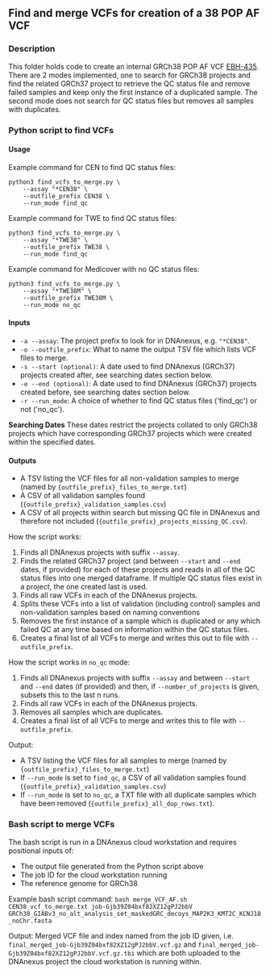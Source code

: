 ## Find and merge VCFs for creation of a 38 POP AF VCF

### Description
This folder holds code to create an internal GRCh38 POP AF VCF [EBH-435](https://cuhbioinformatics.atlassian.net/browse/DI-435). There are 2 modes implemented, one to search for GRCh38 projects and find the related GRCh37 project to retrieve the QC status file and remove failed samples and keep only the first instance of a duplicated sample. The second mode does not search for QC status files but removes all samples with duplicates.

### Python script to find VCFs
#### Usage
Example command for CEN to find QC status files:
```
python3 find_vcfs_to_merge.py \
    --assay "*CEN38" \
    --outfile_prefix CEN38 \
    --run_mode find_qc
```
Example command for TWE to find QC status files:
```
python3 find_vcfs_to_merge.py \
    --assay "*TWE38" \
    --outfile_prefix TWE38 \
    --run_mode find_qc
```

Example command for Medicover with no QC status files:
```
python3 find_vcfs_to_merge.py \
    --assay "*TWE38M" \
    --outfile_prefix TWE38M \
    --run_mode no_qc
```

#### Inputs
- `-a --assay`: The project prefix to look for in DNAnexus, e.g. `"*CEN38"`.
- `-o --outfile_prefix`: What to name the output TSV file which lists VCF files to merge.
- `-s --start (optional)`: A date used to find DNAnexus (GRCh37) projects created after, see searching dates section below.
- `-e --end (optional)`: A date used to find DNAnexus (GRCh37) projects created before, see searching dates section below.
- `-r --run_mode`: A choice of whether to find QC status files ('find_qc') or not ('no_qc').

**Searching Dates**
These dates restrict the projects collated to only GRCh38 projects which have corresponding GRCh37 projects which were created within the specified dates.

#### Outputs
- A TSV listing the VCF files for all non-validation samples to merge (named by `{outfile_prefix}_files_to_merge.txt`)
- A CSV of all validation samples found (`{outfile_prefix}_validation_samples.csv`)
- A CSV of all projects within search but missing QC file in DNAnexus and therefore not included (`{outfile_prefix}_projects_missing_QC.csv`).

How the script works:
1. Finds all DNAnexus projects with suffix `--assay`.
2. Finds the related GRCh37 project (and between `--start` and `--end` dates, if provided) for each of these projects and reads in all of the QC status files into one merged dataframe. If multiple QC status files exist in a project, the one created last is used.
3. Finds all raw VCFs in each of the DNAnexus projects.
4. Splits these VCFs into a list of validation (including control) samples and non-validation samples based on naming conventions
5. Removes the first instance of a sample which is duplicated or any which failed QC at any time based on information within the QC status files.
6. Creates a final list of all VCFs to merge and writes this out to file with `--outfile_prefix`.

How the script works in `no_qc` mode:
1. Finds all DNAnexus projects with suffix `--assay` and between `--start` and `--end` dates (if provided) and then, if `--number_of_projects` is given, subsets this to the last n runs.
2. Finds all raw VCFs in each of the DNAnexus projects.
3. Removes all samples which are duplicates.
4. Creates a final list of all VCFs to merge and writes this to file with `--outfile_prefix`.

Output:
- A TSV listing the VCF files for all samples to merge (named by `{outfile_prefix}_files_to_merge.txt`)
- If `--run_mode` is set to `find_qc`, a CSV of all validation samples found (`{outfile_prefix}_validation_samples.csv`)
- If `--run_mode` is set to `no_qc`, a TXT file with all duplicate samples which have been removed (`{outfile_prefix}_all_dup_rows.txt`).

### Bash script to merge VCFs
The bash script is run in a DNAnexus cloud workstation and requires positional inputs of:
- The output file generated from the Python script above
- The job ID for the cloud workstation running
- The reference genome for GRCh38

Example bash script command:
`bash merge_VCF_AF.sh CEN38_vcf_to_merge.txt job-Gjb39Z04bxf82XZ12gPJ2bbV GRCh38_GIABv3_no_alt_analysis_set_maskedGRC_decoys_MAP2K3_KMT2C_KCNJ18_noChr.fasta`

Output:
Merged VCF file and index named from the job ID given, i.e. `final_merged_job-Gjb39Z04bxf82XZ12gPJ2bbV.vcf.gz` and `final_merged_job-Gjb39Z04bxf82XZ12gPJ2bbV.vcf.gz.tbi` which are both uploaded to the DNAnexus project the cloud workstation is running within.